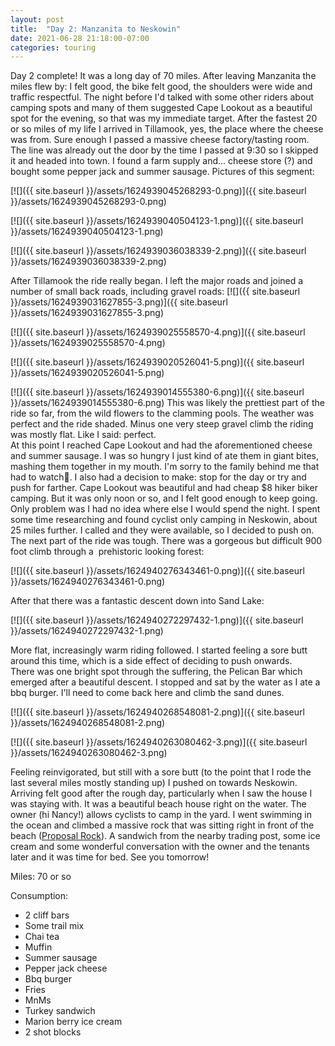 ```yaml
---
layout: post
title:  "Day 2: Manzanita to Neskowin"
date: 2021-06-28 21:18:00-07:00
categories: touring
---
```

Day 2 complete! It was a long day of 70 miles. After leaving Manzanita the miles flew by: I felt good, the bike felt good, the shoulders were wide and traffic respectful. The night before I'd talked with some other riders about camping spots and many of them suggested Cape Lookout as a beautiful spot for the evening, so that was my immediate target. After the fastest 20 or so miles of my life I arrived in Tillamook, yes, the place where the cheese was from. Sure enough I passed a massive cheese factory/tasting room. The line was already out the door by the time I passed at 9:30 so I skipped it and headed into town. I found a farm supply and... cheese store (?) and bought some pepper jack and summer sausage. Pictures of this segment:  

[![]({{ site.baseurl }}/assets/1624939045268293-0.png)]({{ site.baseurl }}/assets/1624939045268293-0.png)

[![]({{ site.baseurl }}/assets/1624939040504123-1.png)]({{ site.baseurl }}/assets/1624939040504123-1.png)

[![]({{ site.baseurl }}/assets/1624939036038339-2.png)]({{ site.baseurl }}/assets/1624939036038339-2.png)
  
After Tillamook the ride really began. I left the major roads and joined a number of small back roads, including gravel roads:
[![]({{ site.baseurl }}/assets/1624939031627855-3.png)]({{ site.baseurl }}/assets/1624939031627855-3.png)

[![]({{ site.baseurl }}/assets/1624939025558570-4.png)]({{ site.baseurl }}/assets/1624939025558570-4.png)

[![]({{ site.baseurl }}/assets/1624939020526041-5.png)]({{ site.baseurl }}/assets/1624939020526041-5.png)

[![]({{ site.baseurl }}/assets/1624939014555380-6.png)]({{ site.baseurl }}/assets/1624939014555380-6.png)
This was likely the prettiest part of the ride so far, from the wild flowers to the clamming pools. The weather was perfect and the ride shaded. Minus one very steep gravel climb the riding was mostly flat. Like I said: perfect.   
At this point I reached Cape Lookout and had the aforementioned cheese and summer sausage. I was so hungry I just kind of ate them in giant bites, mashing them together in my mouth. I'm sorry to the family behind me that had to watch🤮. I also had a decision to make: stop for the day or try and push for farther. Cape Lookout was beautiful and had cheap $8 hiker biker camping. But it was only noon or so, and I felt good enough to keep going. Only problem was I had no idea where else I would spend the night. I spent some time researching and found cyclist only camping in Neskowin, about 25 miles further. I called and they were available, so I decided to push on.  
The next part of the ride was tough. There was a gorgeous but difficult 900 foot climb through a  prehistoric looking forest:  

[![]({{ site.baseurl }}/assets/1624940276343461-0.png)]({{ site.baseurl }}/assets/1624940276343461-0.png)
  
After that there was a fantastic descent down into Sand Lake:  

[![]({{ site.baseurl }}/assets/1624940272297432-1.png)]({{ site.baseurl }}/assets/1624940272297432-1.png)
  
More flat, increasingly warm riding followed. I started feeling a sore butt around this time, which is a side effect of deciding to push onwards.   
There was one bright spot through the suffering, the Pelican Bar which emerged after a beautiful descent. I stopped and sat by the water as I ate a bbq burger. I'll need to come back here and climb the sand dunes.  

[![]({{ site.baseurl }}/assets/1624940268548081-2.png)]({{ site.baseurl }}/assets/1624940268548081-2.png)

[![]({{ site.baseurl }}/assets/1624940263080462-3.png)]({{ site.baseurl }}/assets/1624940263080462-3.png)
  
Feeling reinvigorated, but still with a sore butt (to the point that I rode the last several miles mostly standing up) I pushed on towards Neskowin.   
Arriving felt good after the rough day, particularly when I saw the house I was staying with. It was a beautiful beach house right on the water. The owner (hi Nancy!) allows cyclists to camp in the yard. I went swimming in the ocean and climbed a massive rock that was sitting right in front of the beach ([Proposal Rock](https://en.m.wikipedia.org/wiki/Proposal_Rock_(Oregon))). A sandwich from the nearby trading post, some ice cream and some wonderful conversation with the owner and the tenants later and it was time for bed. See you tomorrow!  

Miles: 70 or so

Consumption:

* 2 cliff bars
* Some trail mix
* Chai tea
* Muffin
* Summer sausage
* Pepper jack cheese
* Bbq burger
* Fries
* MnMs
* Turkey sandwich
* Marion berry ice cream
* 2 shot blocks
